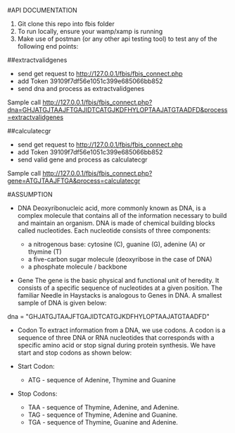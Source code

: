 #API DOCUMENTATION
1. Git clone this repo into fbis folder
2. To run locally, ensure your wamp/xamp is running
3. Make use of postman (or any other api testing tool) to test any of the following end points:

##extractvalidgenes
- send get request to  http://127.0.0.1/fbis/fbis_connect.php
- add Token 39109f7df56e1051c399e685066bb852
- send dna and process as extractvalidgenes

Sample call http://127.0.0.1/fbis/fbis_connect.php?dna=GHJATGJTAAJFTGAJIDTCATGJKDFHYLOPTAAJATGTAADFD&process=extractvalidgenes


##calculatecgr
- send get request to http://127.0.0.1/fbis/fbis_connect.php
- add Token 39109f7df56e1051c399e685066bb852
- send valid gene and process as calculatecgr

Sample call http://127.0.0.1/fbis/fbis_connect.php?gene=ATGJTAAJFTGA&process=calculatecgr



#ASSUMPTION

- DNA
    Deoxyribonucleic acid, more commonly known as DNA, is a complex molecule that contains all of the information necessary to build and maintain an organism. DNA is made of chemical building blocks called nucleotides. 
    Each nucleotide consists of three components:
    - 	a nitrogenous base: cytosine (C), guanine (G), adenine (A) or thymine (T)
    -	a five-carbon sugar molecule (deoxyribose in the case of DNA)
    -	a phosphate molecule / backbone

- Gene
The gene is the basic physical and functional unit of heredity. It consists of a specific sequence of nucleotides at a given position. The familiar Needle in Haystacks is analogous to Genes in DNA. A smallest sample of DNA is given below:

dna = "GHJATGJTAAJFTGAJIDTCATGJKDFHYLOPTAAJATGTAADFD"

- Codon
To extract information from a DNA, we use codons.  A codon is a sequence of three DNA or RNA nucleotides that corresponds with a specific amino acid or stop signal during protein synthesis. We have start and stop codons as shown below:
- Start Codon:
    - ATG - sequence of Adenine, Thymine and Guanine

- Stop Codons:
    - TAA - sequence of Thymine, Adenine, and Adenine.
    - TAG - sequence of Thymine, Adenine and Guanine.
    - TGA - sequence of Thymine, Guanine and Adenine.







